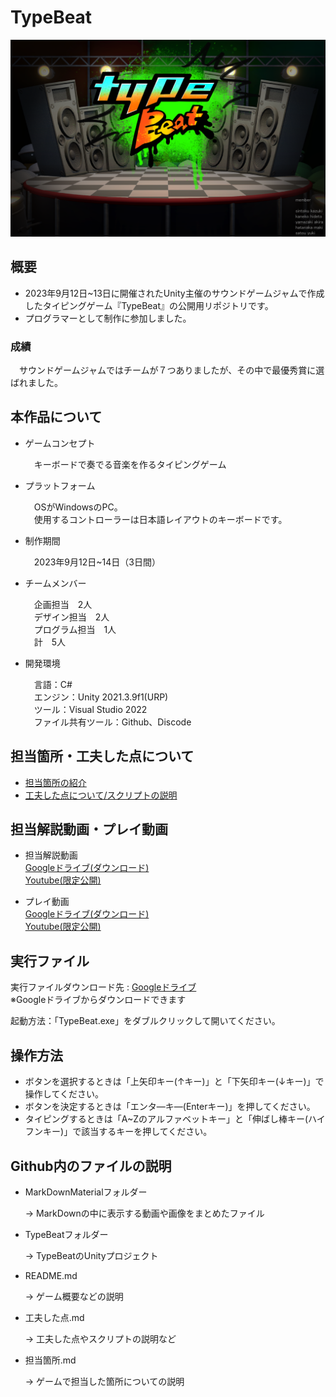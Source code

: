 # TypeBeat
![TitleImage](MarkDownMaterial/startpage01.png)

## 概要
- 2023年9月12日~13日に開催されたUnity主催のサウンドゲームジャムで作成したタイピングゲーム『TypeBeat』の公開用リポジトリです。
- プログラマーとして制作に参加しました。

### 成績
　サウンドゲームジャムではチームが７つありましたが、その中で最優秀賞に選ばれました。

## 本作品について
- ゲームコンセプト
  
  　キーボードで奏でる音楽を作るタイピングゲーム

- プラットフォーム
  
  　OSがWindowsのPC。  
  　使用するコントローラーは日本語レイアウトのキーボードです。
  
- 制作期間
  
  　2023年9月12日~14日（3日間）

- チームメンバー
  
  　企画担当　2人  
  　デザイン担当　2人  
  　プログラム担当　1人  
  　計　5人
    
- 開発環境
  
  　言語：C#  
  　エンジン：Unity 2021.3.9f1(URP)  
  　ツール：Visual Studio 2022  
  　ファイル共有ツール：Github、Discode  

## 担当箇所・工夫した点について
- [担当箇所の紹介](担当箇所.md)
- [工夫した点について/スクリプトの説明](工夫した点.md)
  
## 担当解説動画・プレイ動画
- 担当解説動画  
  [Googleドライブ(ダウンロード)]()  
  [Youtube(限定公開)]()  
  
- プレイ動画  
  [Googleドライブ(ダウンロード)]()  
  [Youtube(限定公開)]()  
  
## 実行ファイル
実行ファイルダウンロード先 : [Googleドライブ](https://drive.google.com/drive/folders/1PQ6N0tARPNwBagYML7QXD7sxD8VK__q3?usp=drive_link)  
※Googleドライブからダウンロードできます

起動方法：「TypeBeat.exe」をダブルクリックして開いてください。
  
## 操作方法
- ボタンを選択するときは「上矢印キー(↑キー)」と「下矢印キー(↓キー)」で操作してください。
- ボタンを決定するときは「エンタ―キ―(Enterキー)」を押してください。
- タイピングするときは「A~Zのアルファベットキー」と「伸ばし棒キー(ハイフンキー)」で該当するキーを押してください。
  
## Github内のファイルの説明
- MarkDownMaterialフォルダー
  
  → MarkDownの中に表示する動画や画像をまとめたファイル

- TypeBeatフォルダー
  
  → TypeBeatのUnityプロジェクト

- README.md
  
  → ゲーム概要などの説明

- 工夫した点.md
  
  → 工夫した点やスクリプトの説明など

- 担当箇所.md
  
  → ゲームで担当した箇所についての説明
